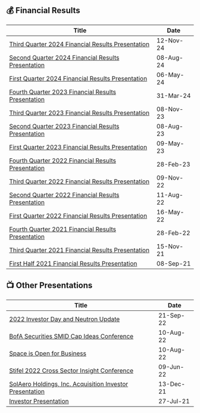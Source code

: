 ## 💰 Financial Results

| Title                                                                                                                                                                                | Date      |
| ------------------------------------------------------------------------------------------------------------------------------------------------------------------------------------ | --------- |
| [Third Quarter 2024 Financial Results Presentation](https://s28.q4cdn.com/737637457/files/doc_financials/2024/q3/FINAL_Q3-2024-Earnings-Presentation.pdf)                            | 12-Nov-24 |
| [Second Quarter 2024 Financial Results Presentation](https://s28.q4cdn.com/737637457/files/doc_financials/2024/q2/FINAL-Rocket-Lab-Q2-2024-Earnings-Presentation.pdf)                | 08-Aug-24 |
| [First Quarter 2024 Financial Results Presentation](https://s28.q4cdn.com/737637457/files/doc_financials/2024/q1/FINAL_Rocket-Lab-Q1-2024-presentation.pdf)                          | 06-May-24 |
| [Fourth Quarter 2023 Financial Results Presentation](https://s28.q4cdn.com/737637457/files/doc_financials/2024/q1/FINAL_Rocket-Lab-Q1-2024-presentation.pdf)                         | 31-Mar-24 |
| [Third Quarter 2023 Financial Results Presentation](https://s28.q4cdn.com/737637457/files/doc_financials/2023/q3/FINAL_Rocket-Lab-Q3-2023-presentation_pdf_1.pdf)                    | 08-Nov-23 |
| [Second Quarter 2023 Financial Results Presentation](https://s28.q4cdn.com/737637457/files/doc_financials/2023/q2/Rocket-Lab-Q2-2023-presentation_Final.pdf)                         | 08-Aug-23 |
| [First Quarter 2023 Financial Results Presentation](https://s28.q4cdn.com/737637457/files/doc_financials/2023/q1/FINAL_Rocket-Lab-Q1-2023-presentation.pdf)                          | 09-May-23 |
| [Fourth Quarter 2022 Financial Results Presentation](https://s28.q4cdn.com/737637457/files/doc_financials/2022/q4/FINAL_Rocket-Lab-Q4-2022-presentation.pdf)                         | 28-Feb-23 |
| [Third Quarter 2022 Financial Results Presentation](https://s28.q4cdn.com/737637457/files/doc_financials/2022/q3/FINAL_Q3-2022-Rocket-Lab-Earnings-1.pdf)                            | 09-Nov-22 |
| [Second Quarter 2022 Financial Results Presentation](https://s28.q4cdn.com/737637457/files/doc_financials/2022/q2/08/Rocket-Lab-Q2-2022-presentation.pdf)                            | 11-Aug-22 |
| [First Quarter 2022 Financial Results Presentation](https://s28.q4cdn.com/737637457/files/doc_financials/2022/q1/Rocket-Lab_FINAL_Q1-2022-presentation.pdf)                          | 16-May-22 |
| [Fourth Quarter 2021 Financial Results Presentation](https://s28.q4cdn.com/737637457/files/doc_financials/2021/q4/Rocket-Lab-Financial-Results-Q421-FINAL.pdf)                       | 28-Feb-22 |
| [Third Quarter 2021 Financial Results Presentation](https://s28.q4cdn.com/737637457/files/doc_presentations/2021/11/Rocket-Lab-Financial-Results-Q321.pdf)                           | 15-Nov-21 |
| [First Half 2021 Financial Results Presentation](https://s28.q4cdn.com/737637457/files/doc_presentations/2021/09/Rocket-Lab_1H-2021-Financial-Results_FINAL.pdf)                     | 08-Sep-21 |

## 📺 Other Presentations

| Title                                                                                                                                                                                | Date      |
| ------------------------------------------------------------------------------------------------------------------------------------------------------------------------------------ | --------- |
| [2022 Investor Day and Neutron Update](https://s28.q4cdn.com/737637457/files/doc_presentations/2022/09/Final_Investor-Day-Presentation-2022_Sept-21.pdf)                             | 21-Sep-22 |
| [BofA Securities SMID Cap Ideas Conference](https://s28.q4cdn.com/737637457/files/doc_presentations/2022/Rocket-Lab-Presentation-for-BofA-Securities-SMID-Cap-Ideas-Conference.pdf)  | 10-Aug-22 |
| [Space is Open for Business](https://investors.rocketlabusa.com/files/doc_presentations/2022/08/Rocket-Lab-Presentation-for-Canaccord-Genuity-42nd-Annual-Growth-Conference.pdf)     | 10-Aug-22 |
| [Stifel 2022 Cross Sector Insight Conference](https://s28.q4cdn.com/737637457/files/doc_presentations/2022/Rocket-Lab-Stifel-Financial-Presentation.pdf)                             | 09-Jun-22 |
| [SolAero Holdings, Inc. Acquisition Investor Presentation](https://s28.q4cdn.com/737637457/files/doc_presentations/2021/12/Rocket-Lab-SolAero-Acquisition-Investor-Presentation.pdf) | 13-Dec-21 |
| [Investor Presentation](https://s28.q4cdn.com/737637457/files/doc_presentations/2021/07/Rocket_Lab_-_Investor_Day_Slide_Deck.pdf)                                                    | 27-Jul-21 |

